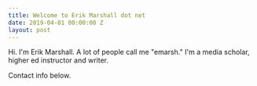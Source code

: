 ```yaml
---
title: Welcome to Erik Marshall dot net
date: 2019-04-01 00:00:00 Z
layout: post
---
```


Hi. I'm Erik Marshall. A lot of people call me "emarsh."
I'm a media scholar, higher ed instructor and writer.

Contact info below. 
